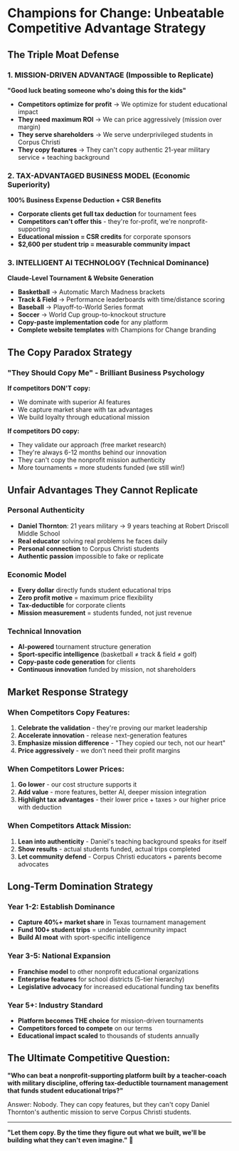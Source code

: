 # Champions for Change: Unbeatable Competitive Advantage Strategy

## The Triple Moat Defense

### 1. MISSION-DRIVEN ADVANTAGE (Impossible to Replicate)
**"Good luck beating someone who's doing this for the kids"**

- **Competitors optimize for profit** → We optimize for student educational impact
- **They need maximum ROI** → We can price aggressively (mission over margin)
- **They serve shareholders** → We serve underprivileged students in Corpus Christi
- **They copy features** → They can't copy authentic 21-year military service + teaching background

### 2. TAX-ADVANTAGED BUSINESS MODEL (Economic Superiority)
**100% Business Expense Deduction + CSR Benefits**

- **Corporate clients get full tax deduction** for tournament fees
- **Competitors can't offer this** - they're for-profit, we're nonprofit-supporting
- **Educational mission = CSR credits** for corporate sponsors
- **$2,600 per student trip = measurable community impact**

### 3. INTELLIGENT AI TECHNOLOGY (Technical Dominance)
**Claude-Level Tournament & Website Generation**

- **Basketball** → Automatic March Madness brackets
- **Track & Field** → Performance leaderboards with time/distance scoring
- **Baseball** → Playoff-to-World Series format
- **Soccer** → World Cup group-to-knockout structure
- **Copy-paste implementation code** for any platform
- **Complete website templates** with Champions for Change branding

## The Copy Paradox Strategy

### "They Should Copy Me" - Brilliant Business Psychology

**If competitors DON'T copy:**
- We dominate with superior AI features
- We capture market share with tax advantages
- We build loyalty through educational mission

**If competitors DO copy:**
- They validate our approach (free market research)
- They're always 6-12 months behind our innovation
- They can't copy the nonprofit mission authenticity
- More tournaments = more students funded (we still win!)

## Unfair Advantages They Cannot Replicate

### Personal Authenticity
- **Daniel Thornton**: 21 years military → 9 years teaching at Robert Driscoll Middle School
- **Real educator** solving real problems he faces daily
- **Personal connection** to Corpus Christi students
- **Authentic passion** impossible to fake or replicate

### Economic Model
- **Every dollar** directly funds student educational trips
- **Zero profit motive** = maximum price flexibility
- **Tax-deductible** for corporate clients
- **Mission measurement** = students funded, not just revenue

### Technical Innovation
- **AI-powered** tournament structure generation
- **Sport-specific intelligence** (basketball ≠ track & field ≠ golf)
- **Copy-paste code generation** for clients
- **Continuous innovation** funded by mission, not shareholders

## Market Response Strategy

### When Competitors Copy Features:
1. **Celebrate the validation** - they're proving our market leadership
2. **Accelerate innovation** - release next-generation features
3. **Emphasize mission difference** - "They copied our tech, not our heart"
4. **Price aggressively** - we don't need their profit margins

### When Competitors Lower Prices:
1. **Go lower** - our cost structure supports it
2. **Add value** - more features, better AI, deeper mission integration
3. **Highlight tax advantages** - their lower price + taxes > our higher price with deduction

### When Competitors Attack Mission:
1. **Lean into authenticity** - Daniel's teaching background speaks for itself
2. **Show results** - actual students funded, actual trips completed
3. **Let community defend** - Corpus Christi educators + parents become advocates

## Long-Term Domination Strategy

### Year 1-2: Establish Dominance
- **Capture 40%+ market share** in Texas tournament management
- **Fund 100+ student trips** = undeniable community impact
- **Build AI moat** with sport-specific intelligence

### Year 3-5: National Expansion
- **Franchise model** to other nonprofit educational organizations
- **Enterprise features** for school districts (5-tier hierarchy)
- **Legislative advocacy** for increased educational funding tax benefits

### Year 5+: Industry Standard
- **Platform becomes THE choice** for mission-driven tournaments
- **Competitors forced to compete** on our terms
- **Educational impact scaled** to thousands of students annually

## The Ultimate Competitive Question:

**"Who can beat a nonprofit-supporting platform built by a teacher-coach with military discipline, offering tax-deductible tournament management that funds student educational trips?"**

Answer: Nobody. They can copy features, but they can't copy Daniel Thornton's authentic mission to serve Corpus Christi students.

---

**"Let them copy. By the time they figure out what we built, we'll be building what they can't even imagine."** 🎯